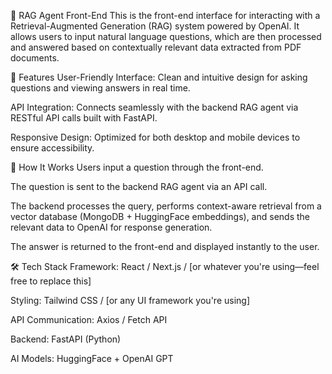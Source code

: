 🧠 RAG Agent Front-End
This is the front-end interface for interacting with a Retrieval-Augmented Generation (RAG) system powered by OpenAI. It allows users to input natural language questions, which are then processed and answered based on contextually relevant data extracted from PDF documents.

🔧 Features
User-Friendly Interface: Clean and intuitive design for asking questions and viewing answers in real time.

API Integration: Connects seamlessly with the backend RAG agent via RESTful API calls built with FastAPI.

Responsive Design: Optimized for both desktop and mobile devices to ensure accessibility.

🧩 How It Works
Users input a question through the front-end.

The question is sent to the backend RAG agent via an API call.

The backend processes the query, performs context-aware retrieval from a vector database (MongoDB + HuggingFace embeddings), and sends the relevant data to OpenAI for response generation.

The answer is returned to the front-end and displayed instantly to the user.

🛠 Tech Stack
Framework: React / Next.js / [or whatever you're using—feel free to replace this]

Styling: Tailwind CSS / [or any UI framework you're using]

API Communication: Axios / Fetch API

Backend: FastAPI (Python)

AI Models: HuggingFace + OpenAI GPT

